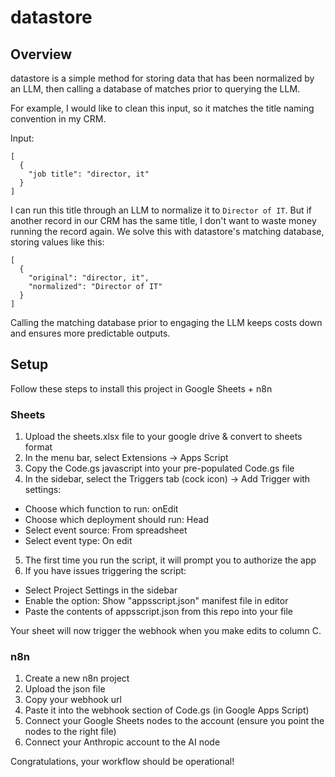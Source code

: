 # datastore
## Overview
datastore is a simple method for storing data that has been normalized by an LLM, then calling a database of matches prior to querying the LLM.

For example, I would like to clean this input, so it matches the title naming convention in my CRM.

Input:
```
[
  {
    "job title": "director, it"
  }
]
```

I can run this title through an LLM to normalize it to `Director of IT`. But if another record in our CRM has the same title, I don't want to waste money running the record again. We solve this with datastore's matching database, storing values like this:
```
[
  {
    "original": "director, it",
    "normalized": "Director of IT"
  }
]
```

Calling the matching database prior to engaging the LLM keeps costs down and ensures more predictable outputs.

## Setup
Follow these steps to install this project in Google Sheets + n8n

### Sheets
1. Upload the sheets.xlsx file to your google drive & convert to sheets format
2. In the menu bar, select Extensions → Apps Script
3. Copy the Code.gs javascript into your pre-populated Code.gs file
4. In the sidebar, select the Triggers tab (cock icon) → Add Trigger with settings:
  - Choose which function to run: onEdit
  - Choose which deployment should run: Head
  - Select event source: From spreadsheet
  - Select event type: On edit
5. The first time you run the script, it will prompt you to authorize the app
6. If you have issues triggering the script:
  - Select Project Settings in the sidebar
  - Enable the option: Show "appsscript.json" manifest file in editor
  - Paste the contents of appsscript.json from this repo into your file

Your sheet will now trigger the webhook when you make edits to column C.

### n8n
1. Create a new n8n project
2. Upload the json file
3. Copy your webhook url
4. Paste it into the webhook section of Code.gs (in Google Apps Script)
5. Connect your Google Sheets nodes to the account (ensure you point the nodes to the right file)
6. Connect your Anthropic account to the AI node

Congratulations, your workflow should be operational!
